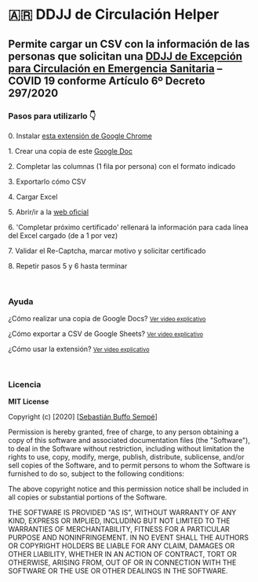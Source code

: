 <h1>🇦🇷 DDJJ de Circulación Helper</h1>
<h2>Permite cargar un CSV con la información de las personas que solicitan una <a href="https://formulario-ddjj.argentina.gob.ar/" target="_blank">DDJJ de Excepción para Circulación en Emergencia Sanitaria</a> – COVID 19 conforme Artículo 6º Decreto 297/2020</h2>

<h3>Pasos para utilizarlo 👇</h3>
<p>0. Instalar <a href="https://chrome.google.com/webstore/detail/ipadaoecfbggpijfghpflabbjenkicje/" target="_blank">esta extensión de Google Chrome</a></p>
<p>1. Crear una copia de este <a href="https://bit.ly/348rWZf" target="_blank">Google Doc</a></p>
<p>2. Completar las columnas (1 fila por persona) con el formato indicado</p>
<p>3. Exportarlo cómo CSV</p>
<p>4. Cargar Excel</p>
<p>5. Abrir/ir a la <a target="_blank" href="https://formulario-ddjj.argentina.gob.ar/">web oficial</a></p>
<p>6. 'Completar próximo certificado' rellenará la información para cada línea del Excel cargado (de a 1 por vez)</p>
<p>7. Validar el Re-Captcha, marcar motivo y solicitar certificado</p>
<p>8. Repetir pasos 5 y 6 hasta terminar</p>
<br>
<h3>Ayuda</h3>
<p>¿Cómo realizar una copia de Google Docs? <small><a href="https://www.youtube.com/watch?v=2BoNU4qmiuw" target="_blank">Ver video explicativo</a></small></p>
<p>¿Cómo exportar a CSV de Google Sheets? <small><a href="http://www.youtube.com/watch?v=hohwVEbutAE&t=1m22s" target="_blank">Ver video explicativo</a></small></p>
<p>¿Cómo usar la extensión? <small><a href="https://drive.google.com/file/d/1D-BLg8kWfAb6pfynD-hGabEFWUGMFUQe/view?usp=sharing" target="_blank">Ver video explicativo</a></small></p>
<br>
<h3>Licencia</h3>

<p><b>MIT License</b></p>

<p>Copyright (c) [2020] [<a href="https://www.linkedin.com/in/sbuffosempe/" target="_blank">Sebastián Buffo Sempé</a>]</p>

<p>Permission is hereby granted, free of charge, to any person obtaining a copy
of this software and associated documentation files (the "Software"), to deal
in the Software without restriction, including without limitation the rights
to use, copy, modify, merge, publish, distribute, sublicense, and/or sell
copies of the Software, and to permit persons to whom the Software is
furnished to do so, subject to the following conditions:</p>

<p>The above copyright notice and this permission notice shall be included in all
copies or substantial portions of the Software.</p>

<p>THE SOFTWARE IS PROVIDED "AS IS", WITHOUT WARRANTY OF ANY KIND, EXPRESS OR
IMPLIED, INCLUDING BUT NOT LIMITED TO THE WARRANTIES OF MERCHANTABILITY,
FITNESS FOR A PARTICULAR PURPOSE AND NONINFRINGEMENT. IN NO EVENT SHALL THE
AUTHORS OR COPYRIGHT HOLDERS BE LIABLE FOR ANY CLAIM, DAMAGES OR OTHER
LIABILITY, WHETHER IN AN ACTION OF CONTRACT, TORT OR OTHERWISE, ARISING FROM,
OUT OF OR IN CONNECTION WITH THE SOFTWARE OR THE USE OR OTHER DEALINGS IN THE
SOFTWARE.</p>
